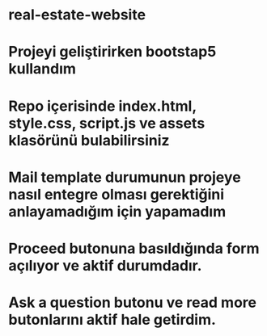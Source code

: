 # real-estate-website

# Projeyi geliştirirken bootstap5 kullandım
# Repo içerisinde index.html, style.css, script.js ve assets klasörünü bulabilirsiniz
# Mail template durumunun projeye nasıl entegre olması gerektiğini anlayamadığım için yapamadım
# Proceed butonuna basıldığında form açılıyor ve aktif durumdadır.
# Ask a question butonu ve read more butonlarını aktif hale getirdim.


